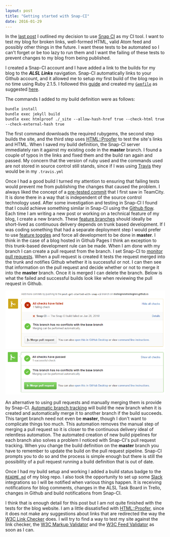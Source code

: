 ```yaml
---
layout: post
title: "Getting started with Snap-CI"
date: 2016-01-29
---
```

In the [last post](/2016/01/28/continuous-integration.html) I outlined my decision to use [Snap CI](https://snap-ci.com) as my CI tool.  I want to test my blog for broken links, well-formed HTML, valid Atom feed and possibly other things in the future.  I want these tests to be automated so I can't forget or be too lazy to run them and I want the failing of these tests to prevent changes to my blog from being published.

I created a Snap-CI account and I have added a link to the builds for my blog to the **_ALSL Links_** navigation.  Snap-CI automatically links to your Github account, and it allowed me to setup my first build of the blog repo in no time using Ruby 2.1.5.  I followed this [guide](http://jekyllrb.com/docs/continuous-integration/) and created my [`Gemfile`](https://github.com/mshogren/mshogren.github.io/blob/master/Gemfile) as suggested [here](https://help.github.com/articles/using-jekyll-with-pages/).

The commands I added to my build definition were as follows:

    bundle install
    bundle exec jekyll build
    bundle exec htmlproof ./_site --allow-hash-href true --check-html true --check-external-hash true

The first command downloads the required rubygems, the second step builds the site, and the third step uses [HTML::Proofer](https://github.com/gjtorikian/html-proofer) to test the site's links and HTML.  When I saved my build definition, the Snap-CI server immediately ran it against my existing code in the **master** branch.  I found a couple of typos in the links and fixed them and the build ran again and passed.  My concern that the version of ruby used and the commands used are not stored in source control still stands, since if I was using [Travis](https://travis-ci.org) they would be in my `.travis.yml`

Once I had a good build I turned my attention to ensuring that failing tests would prevent me from publishing the changes that caused the problem.  I always liked the concept of a [pre-tested commit](https://confluence.jetbrains.com/display/TCD9/Pre-Tested+%28Delayed%29+Commit) that I first saw in TeamCity.  It is done there in a way that is independent of the source control technology used.  After some investigation and testing in Snap-CI I found that I could achieve something similar in Snap-CI using the [Github flow](https://guides.github.com/introduction/flow/).  Each time I am writing a new post or working on a technical feature of my blog, I create a new branch.  These [feature branches](http://martinfowler.com/bliki/FeatureBranch.html) should ideally be short-lived as continuous delivery depends on trunk based development.  If I was coding something that had a separate deployment step I would prefer to use [feature toggles](http://martinfowler.com/bliki/FeatureToggle.html) and force all development to be done in **master**.  I think in the case of a blog hosted in Github Pages I think an exception to this trunk-based development rule can be made.  When I am done with my branch I can create a pull request from the branch.  I set Snap-CI to [monitor pull requests](https://docs.snap-ci.com/working-with-branches/pull-requests/).  When a pull request is created it tests the request merged into the trunk and notifies Github whether it is successful or not.  I can then see that information on the pull request and decide whether or not to merge it into the **master** branch. Once it is merged I can delete the branch. Below is what the failed and successful builds look like when reviewing the pull request in Github.

![Failed build for pull request](/images/failed-build-for-pull-request.png)
![Successful build for pull request](/images/successful-build-for-pull-request.png)

An alternative to using pull requests and manually merging them is provide by Snap-CI.  [Automatic branch tracking](https://docs.snap-ci.com/working-with-branches/automatic-branch-tracking/) will build the new branch when it is created and automatically merge it to another branch if the build succeeds.  This target branch need not even be **master**, though I don't want to complicate things too much.  This automation removes the manual step of merging a pull request so it is closer to the continuous delivery ideal of relentless automation.  The automated creation of new build pipelines for each branch also solves a problem I noticed with Snap-CI's pull request tracking. When you change the build definition on the **master** branch you have to remember to update the build on the pull request pipeline.  Snap-CI prompts you to do so and the process is simple enough but there is still the possibility of a pull request running a build definition that is out of date.

Once I had my build setup and working I added a build status badge to the [`README.md`](https://github.com/mshogren/mshogren.github.io) of my blog repo.  I also took the opportunity to set up some [Slack](https://slack.com/) integrations so I will be notified when various things happen.  It is receiving notifications for blog comments, changes in the ALSL Task Board in Trello, changes in Github and build notifications from Snap-CI.

I think that is enough detail for this post but I am not quite finished with the tests for the blog website.  I am a little dissatisfied with [HTML::Proofer](https://github.com/gjtorikian/html-proofer), since it does not make any suggestions about links that are redirected the way the [W3C Link Checker](https://validator.w3.org/checklink) does.  I will try to find a way to test my site against the link checker, the [W3C Markup Validator](https://validator.w3.org/) and the [W3C Feed Validator](https://validator.w3.org/feed/) as soon as I can.
